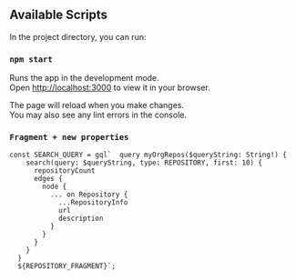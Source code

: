 ## Available Scripts

In the project directory, you can run:

### `npm start`

Runs the app in the development mode.\
Open [http://localhost:3000](http://localhost:3000) to view it in your browser.

The page will reload when you make changes.\
You may also see any lint errors in the console.

### `Fragment + new properties`

```
const SEARCH_QUERY = gql`  query myOrgRepos($queryString: String!) {
    search(query: $queryString, type: REPOSITORY, first: 10) {
      repositoryCount
      edges {
        node {
          ... on Repository {
            ...RepositoryInfo
            url
            description
          }
        }
      }
    }
  }
  ${REPOSITORY_FRAGMENT}`;
```
